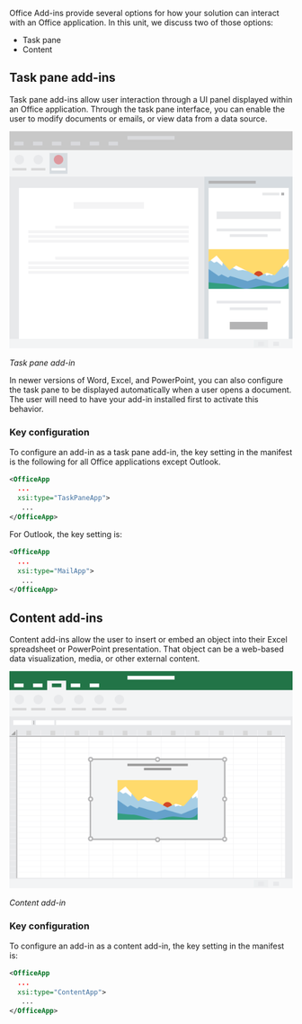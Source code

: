 Office Add-ins provide several options for how your solution can interact with an Office application. In this unit, we discuss two of those options:

- Task pane
- Content

## Task pane add-ins

Task pane add-ins allow user interaction through a UI panel displayed within an Office application. Through the task pane interface, you can enable the user to modify documents or emails, or view data from a data source.

![Task pane add-in on the right side in the Office application window](../media/about-addins-taskpane.png)

*Task pane add-in*

In newer versions of Word, Excel, and PowerPoint, you can also configure the task pane to be displayed automatically when a user opens a document. The user will need to have your add-in installed first to activate this behavior.

### Key configuration

To configure an add-in as a task pane add-in, the key setting in the manifest is the following for all Office applications except Outlook.

```xml
<OfficeApp
  ...
  xsi:type="TaskPaneApp">
   ...
</OfficeApp>
```

For Outlook, the key setting is:

```xml
<OfficeApp
  ...
  xsi:type="MailApp">
   ...
</OfficeApp>
```

## Content add-ins

Content add-ins allow the user to insert or embed an object into their Excel spreadsheet or PowerPoint presentation. That object can be a web-based data visualization, media, or other external content.

![Content add-in in the middle of the Office application window](../media/about-addins-contentaddin.png)

*Content add-in*

### Key configuration

To configure an add-in as a content add-in, the key setting in the manifest is:

```xml
<OfficeApp
  ...
  xsi:type="ContentApp">
   ...
</OfficeApp>
```
